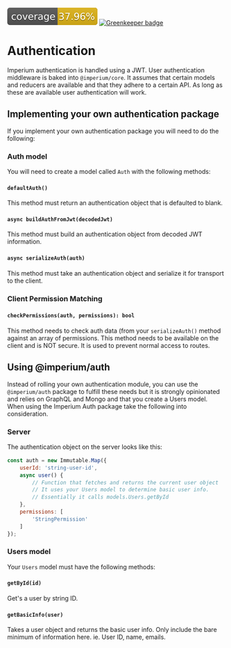 [![Coverage_badge](../../docs/assets/coverage/auth/coverage.svg)](assets/coverage/auth/index.html) [![Greenkeeper badge](https://badges.greenkeeper.io/darkadept/imperium.svg)](https://greenkeeper.io/)

# Authentication
Imperium authentication is handled using a JWT. User authentication middleware is baked into 
`@imperium/core`. It assumes that certain models and reducers are available and that they adhere
to a certain API. As long as these are available user authentication will work.

## Implementing your own authentication package
If you implement your own authentication package you will need to do the following:

### Auth model
You will need to create a model called `Auth` with the following methods:

#### `defaultAuth()`
This method must return an authentication object that is defaulted to blank.

#### `async buildAuthFromJwt(decodedJwt)`
This method must build an authentication object from decoded JWT information.

#### `async serializeAuth(auth)`
This method must take an authentication object and serialize it for transport to the client.

### Client Permission Matching

#### `checkPermissions(auth, permissions): bool`

This method needs to check auth data (from your `serializeAuth()` method against an array of permissions.
This method needs to be available on the client and is NOT secure. It is used to prevent normal access
to routes.

## Using @imperium/auth
Instead of rolling your own authentication module, you can use the `@imperium/auth` package to
fulfill these needs but it is strongly opinionated and relies on GraphQL and Mongo and that you
create a Users model. When using the Imperium Auth package take the following into consideration.

### Server
The authentication object on the server looks like this:

```javascript
const auth = new Immutable.Map({
	userId: 'string-user-id',
	async user() {
		// Function that fetches and returns the current user object
		// It uses your Users model to determine basic user info.
		// Essentially it calls models.Users.getById
	},
	permissions: [
		'StringPermission'
	]
});
```

### Users model
Your `Users` model must have the following methods:

#### `getById(id)`
Get's a user by string ID.

#### `getBasicInfo(user)`
Takes a user object and returns the basic user info. Only include the bare minimum of information
here. ie. User ID, name, emails.

